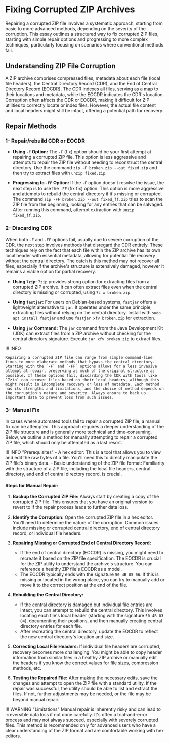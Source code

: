 # Fixing Corrupted ZIP Archives

Repairing a corrupted ZIP file involves a systematic approach, starting from basic to more advanced methods, depending on the severity of the corruption. This essay outlines a structured way to fix corrupted ZIP files, starting with simple repair options and progressing to more complex techniques, particularly focusing on scenarios where conventional methods fail.

## Understanding ZIP File Corruption

A ZIP archive comprises compressed files, metadata about each file (local file headers), the Central Directory Record (CDR), and the End of Central Directory Record (EOCDR). The CDR indexes all files, serving as a map to their locations and metadata, while the EOCDR indicates the CDR's location. Corruption often affects the CDR or EOCDR, making it difficult for ZIP utilities to correctly locate or index files. However, the actual file content and local headers might still be intact, offering a potential path for recovery.

## Repair Methods

### 1- Repair/rebuild CDR or EOCDR

- **Using `-F` Option:** The `-F` (fix) option should be your first attempt at repairing a corrupted ZIP file. This option is less aggressive and attempts to repair the ZIP file without needing to reconstruct the central directory. Use the command `zip -F broken.zip --out fixed.zip` and then try to extract files with `unzip fixed.zip`.

- **Progressing to `-FF` Option:** If the `-F` option doesn't resolve the issue, the next step is to use the `-FF` (fix fix) option. This option is more aggressive and attempts to rebuild the central directory if it's missing or corrupted. The command `zip -FF broken.zip --out fixed_ff.zip` tries to scan the ZIP file from the beginning, looking for any entries that can be salvaged. After running this command, attempt extraction with `unzip fixed_ff.zip`.

### 2- Discarding CDR

When both `-F` and `-FF` options fail, usually due to severe corruption of the CDR, the next step involves methods that disregard the CDR entirely. These techniques rely on the fact that each file within the ZIP archive has its own local header with essential metadata, allowing for potential file recovery without the central directory. The catch is this method may not recover all files, especially if the archive's structure is extensively damaged, however it remains a viable option for partial recovery.

- **Using `7zip`:** `7zip` provides strong option for extracting files from a corrupted ZIP archive. It can often extract files even when the central directory is missing or corrupted, using `7z x broken.zip`.

- **Using `fastjar`:** For users on Debian-based systems, `fastjar` offers a lightweight alternative to `jar`. It operates under the same principle, extracting files without relying on the central directory. Install with `sudo apt install fastjar` and use `fastjar xfv broken.zip` for extraction.

- **Using `jar` Command:** The `jar` command from the Java Development Kit (JDK) can extract files from a ZIP archive without checking for the central directory signature. Execute `jar xfv broken.zip` to extract files.

!!! INFO

    Repairing a corrupted ZIP file can range from simple command-line fixes to more elaborate methods that bypass the central directory. Starting with the `-F` and `-FF` options allows for a less invasive attempt at repair, preserving as much of the original structure as possible. If these options fail, discarding the CDR with tools like `7zip` can recover files based on their local headers, although this might result in incomplete recovery or loss of metadata. Each method has its strengths and limitations, and the choice of method depends on the corruption's nature and severity. Always ensure to back up important data to prevent loss from such issues.


### 3- Manual Fix

In cases where automated tools fail to repair a corrupted ZIP file, a manual fix can be attempted. This approach requires a deeper understanding of the ZIP file structure and is generally more technical and time-consuming. Below, we outline a method for manually attempting to repair a corrupted ZIP file, which should only be attempted as a last resort.

!!! INFO "Prerequisites"
    - A hex editor: This is a tool that allows you to view and edit the raw bytes of a file. You'll need this to directly manipulate the ZIP file's binary data.
    - Basic understanding of the ZIP file format: Familiarity with the structure of a ZIP file, including the local file headers, central directory, and end of central directory record, is crucial.

#### Steps for Manual Repair:

1. **Backup the Corrupted ZIP File:** Always start by creating a copy of the corrupted ZIP file. This ensures that you have an original version to revert to if the repair process leads to further data loss.

2. **Identify the Corruption:** Open the corrupted ZIP file in a hex editor. You'll need to determine the nature of the corruption. Common issues include missing or corrupted central directory, end of central directory record, or individual file headers.

3. **Repairing Missing or Corrupted End of Central Directory Record:**
    - If the end of central directory (EOCDR) is missing, you might need to recreate it based on the ZIP file specification. The EOCDR is crucial for the ZIP utility to understand the archive's structure. You can reference a healthy ZIP file's EOCDR as a model.
    - The EOCDR typically ends with the signature `50 4B 05 06`. If this is missing or located in the wrong place, you can try to manually add or move it to the correct position at the end of the file.

4. **Rebuilding the Central Directory:**
    - If the central directory is damaged but individual file entries are intact, you can attempt to rebuild the central directory. This involves locating each file's local header (starting with the signature `50 4B 03 04`), documenting their positions, and then manually creating central directory entries for each file.
    - After recreating the central directory, update the EOCDR to reflect the new central directory's location and size.

5. **Correcting Local File Headers:** If individual file headers are corrupted, recovery becomes more challenging. You might be able to copy header information from similar files in a healthy ZIP archive or manually edit the headers if you know the correct values for file sizes, compression methods, etc.

6. **Testing the Repaired File:** After making the necessary edits, save the changes and attempt to open the ZIP file with a standard utility. If the repair was successful, the utility should be able to list and extract the files. If not, further adjustments may be needed, or the file may be beyond manual repair.

!!! WARNING "Limitations"
    Manual repair is inherently risky and can lead to irreversible data loss if not done carefully. It's often a trial-and-error process and may not always succeed, especially with severely corrupted files. This method is recommended only for advanced users who have a clear understanding of the ZIP format and are comfortable working with hex editors.